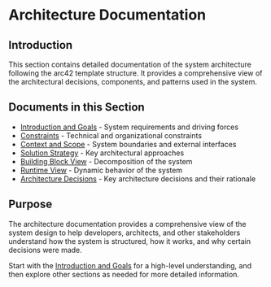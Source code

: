 # Architecture Documentation

## Introduction

This section contains detailed documentation of the system architecture following the arc42 template structure. It provides a comprehensive view of the architectural decisions, components, and patterns used in the system.

## Documents in this Section

- [Introduction and Goals](./01-introduction-goals.md) - System requirements and driving forces
- [Constraints](./02-constraints.md) - Technical and organizational constraints
- [Context and Scope](./03-context-scope.md) - System boundaries and external interfaces
- [Solution Strategy](./04-solution-strategy.md) - Key architectural approaches
- [Building Block View](./05-building-blocks.md) - Decomposition of the system
- [Runtime View](./06-runtime-view.md) - Dynamic behavior of the system
- [Architecture Decisions](./architecture-decisions.md) - Key architecture decisions and their rationale

## Purpose

The architecture documentation provides a comprehensive view of the system design to help developers, architects, and other stakeholders understand how the system is structured, how it works, and why certain decisions were made.

Start with the [Introduction and Goals](./01-introduction-goals.md) for a high-level understanding, and then explore other sections as needed for more detailed information.
